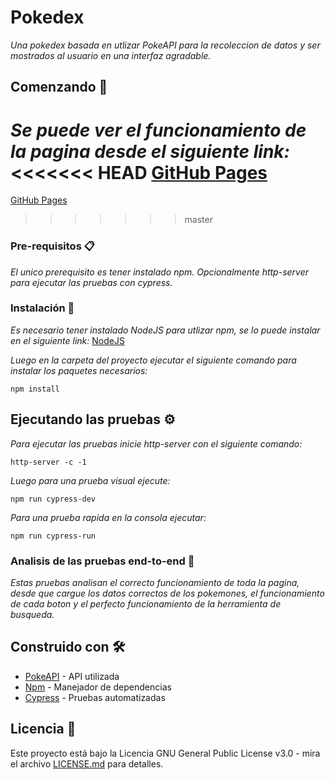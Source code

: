 # Pokedex

_Una pokedex basada en utlizar PokeAPI para la recoleccion de datos y ser mostrados al usuario en una interfaz agradable._

## Comenzando 🚀
_Se puede ver el funcionamiento de la pagina desde el siguiente link:_
<<<<<<< HEAD
[GitHub Pages](https://alexistoranzoar.github.io/pokedex/)
=======
[GitHub Pages](https://AlexisToranzoAR.github.io/pokedex/)
>>>>>>> master

### Pre-requisitos 📋
_El unico prerequisito es tener instalado npm._
_Opcionalmente http-server para ejecutar las pruebas con cypress._

### Instalación 🔧

_Es necesario tener instalado NodeJS para utlizar npm, se lo puede instalar en el siguiente link:_
[NodeJS](https://nodejs.org/es/)

_Luego en la carpeta del proyecto ejecutar el siguiente comando para instalar los paquetes necesarios:_
```
npm install
```

## Ejecutando las pruebas ⚙️

_Para ejecutar las pruebas inicie http-server con el siguiente comando:_
```
http-server -c -1
```

_Luego para una prueba visual ejecute:_
```
npm run cypress-dev
```

_Para una prueba rapida en la consola ejecutar:_
```
npm run cypress-run
```

### Analisis de las pruebas end-to-end 🔩

_Estas pruebas analisan el correcto funcionamiento de toda la pagina, desde que cargue los datos correctos de los pokemones, el funcionamiento de cada boton y el perfecto funcionamiento de la herramienta de busqueda._

## Construido con 🛠️

* [PokeAPI](https://pokeapi.co/) - API utilizada
* [Npm](http://npmjs.com/) - Manejador de dependencias
* [Cypress](https://www.cypress.io/) - Pruebas automatizadas

## Licencia 📄

Este proyecto está bajo la Licencia GNU General Public License v3.0 - mira el archivo [LICENSE.md](LICENSE.md) para detalles.
